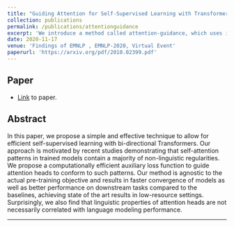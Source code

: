 ```yaml
---
title: "Guiding Attention for Self-Supervised Learning with Transformers"
collection: publications
permalink: /publications/attentionguidance
excerpt: 'We introduce a method called attention-guidance, which uses intuitive priors to modify self-attention heads in Transformer models. Our approach gives faster convergence and better downstream performance, and allows convergence of large models on as little as 4 GPUs.'
date: 2020-11-17
venue: 'Findings of EMNLP , EMNLP-2020, Virtual Event'
paperurl: 'https://arxiv.org/pdf/2010.02399.pdf'
---
```


## Paper
- [Link](https://arxiv.org/pdf/2010.02399.pdf) to paper.

## Abstract

In this paper, we propose a simple and effective technique to allow for efficient self-supervised learning with bi-directional Transformers. Our approach is motivated by recent
studies demonstrating that self-attention patterns in trained models contain a majority of
non-linguistic regularities. We propose a computationally efficient auxiliary loss function to
guide attention heads to conform to such patterns. Our method is agnostic to the actual pre-training objective and results in faster convergence of models as well as better performance
on downstream tasks compared to the baselines, achieving state of the art results in low-resource settings. Surprisingly, we also find
that linguistic properties of attention heads are
not necessarily correlated with language modeling performance.

<hr />